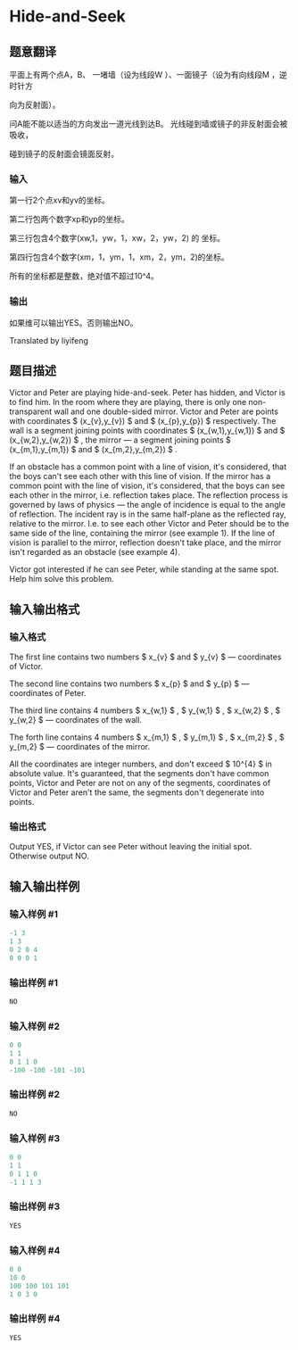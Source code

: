# Hide-and-Seek

## 题意翻译

平面上有两个点A，B、 一堵墙（设为线段W ）、一面镜子（设为有向线段M ，逆时针方

向为反射面）。

问A能不能以适当的方向发出一道光线到达B。 光线碰到墙或镜子的非反射面会被吸收，

碰到镜子的反射面会镜面反射。

### 输入

第一行2个点xv和yv的坐标。

第二行包两个数字xp和yp的坐标。

第三行包含4个数字(xw,1，yw，1，xw，2，yw，2) 的 坐标。

第四行包含4个数字(xm，1，ym，1，xm，2，ym，2)的坐标。

所有的坐标都是整数，绝对值不超过10^4。

### 输出

如果维可以输出YES。否则输出NO。

Translated by liyifeng

## 题目描述

Victor and Peter are playing hide-and-seek. Peter has hidden, and Victor is to find him. In the room where they are playing, there is only one non-transparent wall and one double-sided mirror. Victor and Peter are points with coordinates $ (x_{v},y_{v}) $ and $ (x_{p},y_{p}) $ respectively. The wall is a segment joining points with coordinates $ (x_{w,1},y_{w,1}) $ and $ (x_{w,2},y_{w,2}) $ , the mirror — a segment joining points $ (x_{m,1},y_{m,1}) $ and $ (x_{m,2},y_{m,2}) $ .

If an obstacle has a common point with a line of vision, it's considered, that the boys can't see each other with this line of vision. If the mirror has a common point with the line of vision, it's considered, that the boys can see each other in the mirror, i.e. reflection takes place. The reflection process is governed by laws of physics — the angle of incidence is equal to the angle of reflection. The incident ray is in the same half-plane as the reflected ray, relative to the mirror. I.e. to see each other Victor and Peter should be to the same side of the line, containing the mirror (see example 1). If the line of vision is parallel to the mirror, reflection doesn't take place, and the mirror isn't regarded as an obstacle (see example 4).

Victor got interested if he can see Peter, while standing at the same spot. Help him solve this problem.

## 输入输出格式

### 输入格式

The first line contains two numbers $ x_{v} $ and $ y_{v} $ — coordinates of Victor.

The second line contains two numbers $ x_{p} $ and $ y_{p} $ — coordinates of Peter.

The third line contains 4 numbers $ x_{w,1} $ , $ y_{w,1} $ , $ x_{w,2} $ , $ y_{w,2} $ — coordinates of the wall.

The forth line contains 4 numbers $ x_{m,1} $ , $ y_{m,1} $ , $ x_{m,2} $ , $ y_{m,2} $ — coordinates of the mirror.

All the coordinates are integer numbers, and don't exceed $ 10^{4} $ in absolute value. It's guaranteed, that the segments don't have common points, Victor and Peter are not on any of the segments, coordinates of Victor and Peter aren't the same, the segments don't degenerate into points.

### 输出格式

Output YES, if Victor can see Peter without leaving the initial spot. Otherwise output NO.

## 输入输出样例

### 输入样例 #1

```cpp
-1 3
1 3
0 2 0 4
0 0 0 1

```
### 输出样例 #1

```cpp
NO

```
### 输入样例 #2

```cpp
0 0
1 1
0 1 1 0
-100 -100 -101 -101

```
### 输出样例 #2

```cpp
NO

```
### 输入样例 #3

```cpp
0 0
1 1
0 1 1 0
-1 1 1 3

```
### 输出样例 #3

```cpp
YES

```
### 输入样例 #4

```cpp
0 0
10 0
100 100 101 101
1 0 3 0

```
### 输出样例 #4

```cpp
YES

```
